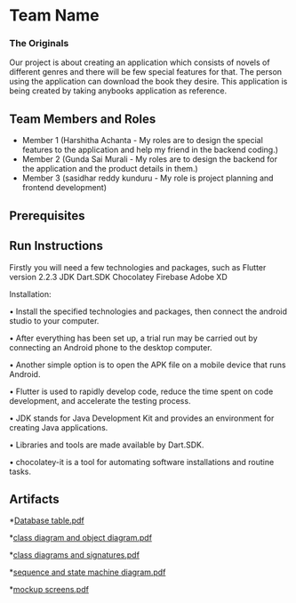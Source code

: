 # Team Name
### The Originals

Our project is about creating an application which consists of novels of different genres and there will be few special features for that. The person using the application can download the book they desire. This application is being created by taking anybooks application as reference.

## Team Members and Roles

* Member 1 (Harshitha Achanta - My roles are to design the special features to the application and help my friend in the backend coding.)
* Member 2 (Gunda Sai Murali - My roles are to design the backend for the application and the product details in them.)
* Member 3 (sasidhar reddy kunduru - My role is project planning and frontend development)

## Prerequisites

## Run Instructions

Firstly you will need a few technologies and packages, such as
Flutter   version 2.2.3
JDK
Dart.SDK
Chocolatey
Firebase
Adobe XD

Installation:

•	Install the specified technologies and packages, then connect the android studio to your computer.

•	After everything has been set up, a trial run may be carried out by connecting an Android phone to the desktop computer.

•	Another simple option is to open the APK file on a mobile device that runs Android.

•	Flutter is used to rapidly develop code, reduce the time spent on code development, and accelerate the testing process.

•	JDK stands for Java Development Kit and provides an environment for creating Java applications.

•	Libraries and tools are made available by Dart.SDK.

•	chocolatey-it is a tool for automating software installations and routine tasks.

 ## Artifacts
 
 *[Database table.pdf](https://github.com/harshitha-achanta/The-Originals-2.0/blob/master/docs/Database%20table.pdf)

*[class diagram and object diagram.pdf](https://github.com/harshitha-achanta/The-Originals-2.0/blob/master/docs/class%20diagram%20and%20object%20diagram.pdf)

*[class diagrams and signatures.pdf](https://github.com/harshitha-achanta/The-Originals-2.0/blob/master/docs/class%20diagrams%20and%20signatures.pdf)

*[sequence and state machine diagram.pdf](https://github.com/harshitha-achanta/The-Originals-2.0/blob/master/docs/sequence%20and%20state%20machine%20diagram.pdf)

*[mockup screens.pdf](https://github.com/harshitha-achanta/The-Originals-2.0/blob/master/docs/mockup%20screens.pdf)

